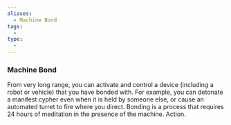 ```yaml
---
aliases:
  - Machine Bond
tags:
  - 
type:
  - 
---
```

### Machine Bond

From very long range, you can activate and control a device (including a robot or vehicle) that you have bonded with. For example, you can detonate a manifest cypher even when it is held by someone else, or cause an automated turret to fire where you direct. Bonding is a process that requires 24 hours of meditation in the presence of the machine. Action.